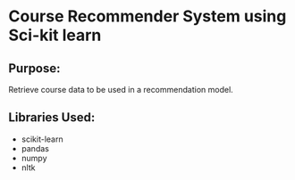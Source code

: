 # Course Recommender System using Sci-kit learn

## Purpose:
Retrieve course data to be used in a recommendation model.

## Libraries Used:
* scikit-learn
* pandas
* numpy
* nltk
